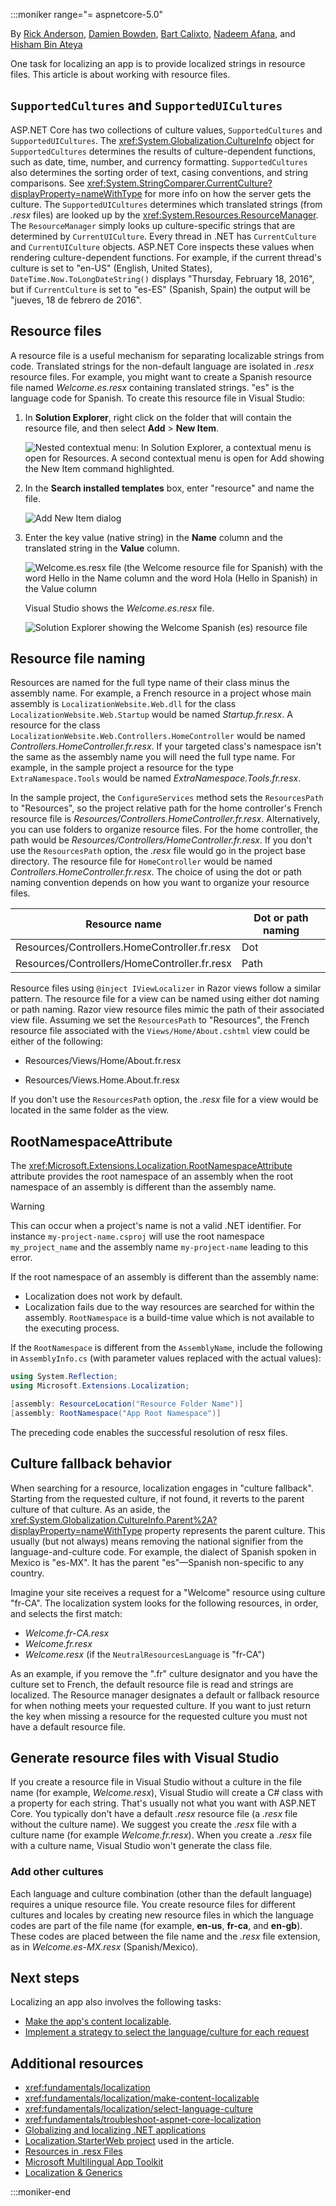 :::moniker range="= aspnetcore-5.0"

By [Rick Anderson](https://twitter.com/RickAndMSFT), [Damien Bowden](https://twitter.com/damien_bod), [Bart Calixto](https://twitter.com/bartmax), [Nadeem Afana](https://afana.me/), and [Hisham Bin Ateya](https://twitter.com/hishambinateya)

One task for localizing an app is to provide localized strings in resource files. This article is about working with resource files.

## `SupportedCultures` and `SupportedUICultures`

ASP.NET Core has two collections of culture values, `SupportedCultures` and `SupportedUICultures`. The <xref:System.Globalization.CultureInfo> object for `SupportedCultures` determines the results of culture-dependent functions, such as date, time, number, and currency formatting. `SupportedCultures` also determines the sorting order of text, casing conventions, and string comparisons. See <xref:System.StringComparer.CurrentCulture?displayProperty=nameWithType> for more info on how the server gets the culture. The `SupportedUICultures` determines which translated strings (from *.resx* files) are looked up by the <xref:System.Resources.ResourceManager>. The `ResourceManager` simply looks up culture-specific strings that are determined by `CurrentUICulture`. Every thread in .NET has `CurrentCulture` and `CurrentUICulture` objects. ASP.NET Core inspects these values when rendering culture-dependent functions. For example, if the current thread's culture is set to "en-US" (English, United States), `DateTime.Now.ToLongDateString()` displays "Thursday, February 18, 2016", but if `CurrentCulture` is set to "es-ES" (Spanish, Spain) the output will be "jueves, 18 de febrero de 2016".

## Resource files

A resource file is a useful mechanism for separating localizable strings from code. Translated strings for the non-default language are isolated in *.resx* resource files. For example, you might want to create a Spanish resource file named *Welcome.es.resx* containing translated strings. "es" is the language code for Spanish. To create this resource file in Visual Studio:

1. In **Solution Explorer**, right click on the folder that will contain the resource file, and then select **Add** > **New Item**.

   ![Nested contextual menu: In Solution Explorer, a contextual menu is open for Resources. A second contextual menu is open for Add showing the New Item command highlighted.](~/fundamentals/localization/_static/newi.png)

1. In the **Search installed templates** box, enter "resource" and name the file.

   ![Add New Item dialog](~/fundamentals/localization/_static/res.png)

1. Enter the key value (native string) in the **Name** column and the translated string in the **Value** column.

   ![Welcome.es.resx file (the Welcome resource file for Spanish) with the word Hello in the Name column and the word Hola (Hello in Spanish) in the Value column](~/fundamentals/localization/_static/hola.png)

   Visual Studio shows the *Welcome.es.resx* file.

   ![Solution Explorer showing the Welcome Spanish (es) resource file](~/fundamentals/localization/_static/se.png)

## Resource file naming

Resources are named for the full type name of their class minus the assembly name. For example, a French resource in a project whose main assembly is `LocalizationWebsite.Web.dll` for the class `LocalizationWebsite.Web.Startup` would be named *Startup.fr.resx*. A resource for the class `LocalizationWebsite.Web.Controllers.HomeController` would be named *Controllers.HomeController.fr.resx*. If your targeted class's namespace isn't the same as the assembly name you will need the full type name. For example, in the sample project a resource for the type `ExtraNamespace.Tools` would be named *ExtraNamespace.Tools.fr.resx*.

In the sample project, the `ConfigureServices` method sets the `ResourcesPath` to "Resources", so the project relative path for the home controller's French resource file is *Resources/Controllers.HomeController.fr.resx*. Alternatively, you can use folders to organize resource files. For the home controller, the path would be *Resources/Controllers/HomeController.fr.resx*. If you don't use the `ResourcesPath` option, the *.resx* file would go in the project base directory. The resource file for `HomeController` would be named *Controllers.HomeController.fr.resx*. The choice of using the dot or path naming convention depends on how you want to organize your resource files.

| Resource name | Dot or path naming |
| ------------   | ------------- |
| Resources/Controllers.HomeController.fr.resx | Dot  |
| Resources/Controllers/HomeController.fr.resx  | Path |

Resource files using `@inject IViewLocalizer` in Razor views follow a similar pattern. The resource file for a view can be named using either dot naming or path naming. Razor view resource files mimic the path of their associated view file. Assuming we set the `ResourcesPath` to "Resources", the French resource file associated with the `Views/Home/About.cshtml` view could be either of the following:

* Resources/Views/Home/About.fr.resx

* Resources/Views.Home.About.fr.resx

If you don't use the `ResourcesPath` option, the *.resx* file for a view would be located in the same folder as the view.

## RootNamespaceAttribute 

The <xref:Microsoft.Extensions.Localization.RootNamespaceAttribute> attribute provides the root namespace of an assembly when the root namespace of an assembly is different than the assembly name. 

> [!WARNING]
> This can occur when a project's name is not a valid .NET identifier. For instance `my-project-name.csproj` will use the root namespace `my_project_name` and the assembly name `my-project-name` leading to this error. 

If the root namespace of an assembly is different than the assembly name:

* Localization does not work by default.
* Localization fails due to the way resources are searched for within the assembly. `RootNamespace` is a build-time value which is not available to the executing process. 

If the `RootNamespace` is different from the `AssemblyName`, include the following in `AssemblyInfo.cs` (with parameter values replaced with the actual values):

```csharp
using System.Reflection;
using Microsoft.Extensions.Localization;

[assembly: ResourceLocation("Resource Folder Name")]
[assembly: RootNamespace("App Root Namespace")]
```

The preceding code enables the successful resolution of resx files.

## Culture fallback behavior

When searching for a resource, localization engages in "culture fallback". Starting from the requested culture, if not found, it reverts to the parent culture of that culture. As an aside, the <xref:System.Globalization.CultureInfo.Parent%2A?displayProperty=nameWithType> property represents the parent culture. This usually (but not always) means removing the national signifier from the language-and-culture code. For example, the dialect of Spanish spoken in Mexico is "es-MX". It has the parent "es"&mdash;Spanish non-specific to any country.

Imagine your site receives a request for a "Welcome" resource using culture "fr-CA". The localization system looks for the following resources, in order, and selects the first match:

* *Welcome.fr-CA.resx*
* *Welcome.fr.resx*
* *Welcome.resx* (if the `NeutralResourcesLanguage` is "fr-CA")

As an example, if you remove the ".fr" culture designator and you have the culture set to French, the default resource file is read and strings are localized. The Resource manager designates a default or fallback resource for when nothing meets your requested culture. If you want to just return the key when missing a resource for the requested culture you must not have a default resource file.

## Generate resource files with Visual Studio

If you create a resource file in Visual Studio without a culture in the file name (for example, *Welcome.resx*), Visual Studio will create a C# class with a property for each string. That's usually not what you want with ASP.NET Core. You typically don't have a default *.resx* resource file (a *.resx* file without the culture name). We suggest you create the *.resx* file with a culture name (for example *Welcome.fr.resx*). When you create a *.resx* file with a culture name, Visual Studio won't generate the class file.

### Add other cultures

Each language and culture combination (other than the default language) requires a unique resource file. You create resource files for different cultures and locales by creating new resource files in which the language codes are part of the file name (for example, **en-us**, **fr-ca**, and **en-gb**). These codes are placed between the file name and the *.resx* file extension, as in *Welcome.es-MX.resx* (Spanish/Mexico).

## Next steps

Localizing an app also involves the following tasks:

* [Make the app's content localizable](xref:fundamentals/localization/make-content-localizable).
* [Implement a strategy to select the language/culture for each request](xref:fundamentals/localization/select-language-culture)

## Additional resources

* <xref:fundamentals/localization>
* <xref:fundamentals/localization/make-content-localizable>
* <xref:fundamentals/localization/select-language-culture>
* <xref:fundamentals/troubleshoot-aspnet-core-localization>
* [Globalizing and localizing .NET applications](/dotnet/standard/globalization-localization/index)
* [Localization.StarterWeb project](https://github.com/aspnet/Entropy/tree/master/samples/Localization.StarterWeb) used in the article.
* [Resources in .resx Files](/dotnet/framework/resources/working-with-resx-files-programmatically)
* [Microsoft Multilingual App Toolkit](https://marketplace.visualstudio.com/items?itemName=MultilingualAppToolkit.MultilingualAppToolkit-18308)
* [Localization & Generics](http://hishambinateya.com/localization-and-generics)

:::moniker-end
